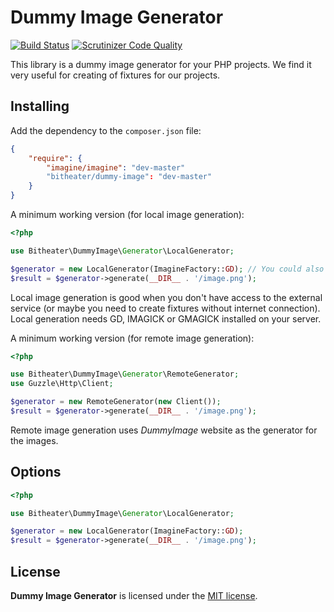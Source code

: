 Dummy Image Generator
=====================

[![Build Status](https://travis-ci.org/bitheater/dummy-image.svg?branch=master)](https://travis-ci.org/bitheater/dummy-image)
[![Scrutinizer Code Quality](https://scrutinizer-ci.com/g/bitheater/dummy-image/badges/quality-score.png?b=master)](https://scrutinizer-ci.com/g/bitheater/dummy-image/?branch=master)

This library is a dummy image generator for your PHP projects. We find it very useful for creating of fixtures for our projects.

Installing
----------

Add the dependency to the ```composer.json``` file:

```json
{
    "require": {
        "imagine/imagine": "dev-master"
        "bitheater/dummy-image": "dev-master"
    }
}
```

A minimum working version (for local image generation):

```php
<?php

use Bitheater\DummyImage\Generator\LocalGenerator;

$generator = new LocalGenerator(ImagineFactory::GD); // You could also use IMAGICK and GMAGICK
$result = $generator->generate(__DIR__ . '/image.png');
```

Local image generation is good when you don't have access to the external service (or maybe you need to create fixtures without internet connection). Local generation needs GD, IMAGICK or GMAGICK installed on your server.

A minimum working version (for remote image generation):

```php
<?php

use Bitheater\DummyImage\Generator\RemoteGenerator;
use Guzzle\Http\Client;

$generator = new RemoteGenerator(new Client());
$result = $generator->generate(__DIR__ . '/image.png');
```

Remote image generation uses *DummyImage* website as the generator for the images.

Options
-------

```php
<?php

use Bitheater\DummyImage\Generator\LocalGenerator;

$generator = new LocalGenerator(ImagineFactory::GD);
$result = $generator->generate(__DIR__ . '/image.png');
```

License
-------

**Dummy Image Generator** is licensed under the [MIT license](LICENSE).
